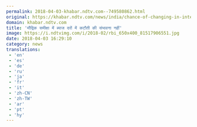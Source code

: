 ```yaml
---
permalink: 2018-04-03-khabar.ndtv.com--749580862.html
original: https://khabar.ndtv.com/news/india/chance-of-changing-in-interest-rate-is-very-less-in-monetary-review-1832444
domain: khabar.ndtv.com
title: 'मौद्रिक समीक्षा में ब्याज दरों में कटौती की संभावना नहीं'
image: https://i.ndtvimg.com/i/2018-02/rbi_650x400_81517906551.jpg
date: 2018-04-03 16:29:10
category: news
translations: 
 - 'en'
 - 'es'
 - 'de'
 - 'ru'
 - 'ja'
 - 'fr'
 - 'it'
 - 'zh-CN'
 - 'zh-TW'
 - 'ar'
 - 'pt'
 - 'hy'
---
```


